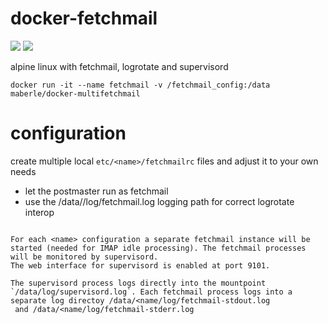# docker-fetchmail
[![](https://images.microbadger.com/badges/image/cguenther/docker-fetchmail.svg)](https://microbadger.com/images/cguenther/docker-fetchmail "Get your own image badge on microbadger.com")
[![](https://images.microbadger.com/badges/version/cguenther/docker-fetchmail.svg)](https://microbadger.com/images/cguenther/docker-fetchmail "Get your own version badge on microbadger.com")

alpine linux with fetchmail, logrotate and supervisord

```
docker run -it --name fetchmail -v /fetchmail_config:/data maberle/docker-multifetchmail
```
# configuration
create multiple local `etc/<name>/fetchmailrc` files and adjust it to your own needs
 - let the postmaster run as fetchmail
 - use the /data/<name>/log/fetchmail.log logging path for correct logrotate interop
```

For each <name> configuration a separate fetchmail instance will be started (needed for IMAP idle processing). The fetchmail processes will be monitored by supervisord.
The web interface for supervisord is enabled at port 9101.

The supervisord process logs directly into the mountpoint `/data/log/supervisord.log`. Each fetchmail process logs into a separate log directoy /data/<name/log/fetchmail-stdout.log
 and /data/<name/log/fetchmail-stderr.log
